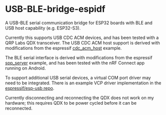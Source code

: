 # USB-BLE-bridge-espidf
A USB-BLE serial communication bridge for ESP32 boards with BLE and USB host
capability (e.g. ESP32-S3).

Currently this supports USB CDC ACM devices, and has been tested with a 
QRP Labs QDX transceiver. The USB CDC ACM host support is derived with
modifications from the espressif
[cdc_acm_host](https://github.com/espressif/esp-idf/tree/master/examples/peripherals/usb/host/cdc/cdc_acm_host)
example.

The BLE serial interface is derived with modifications from the espressif
[spp_server](https://github.com/espressif/esp-idf/tree/master/examples/bluetooth/nimble/ble_spp/spp_server)
example, and has been tested with the nRF Connect app running on Android.

To support additional USB serial devices, a virtual COM port driver may need to
be integrated. There is an example VCP driver implementation in the
[espressif/esp-usb repo](https://github.com/espressif/esp-usb/tree/master/host/class/cdc/usb_host_vcp).

Currently disconnecting and reconnecting the QDX does not work on my hardware;
this requires QDX to be power cycled before it can be reconnected.
